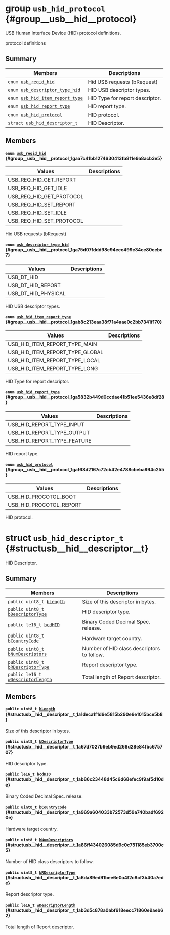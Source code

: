 # group `usb_hid_protocol` {#group__usb__hid__protocol}

USB Human Interface Device (HID) protocol definitions.

protocol definitions

## Summary

 Members                        | Descriptions                                
--------------------------------|---------------------------------------------
`enum `[`usb_reqid_hid`](#group__usb__hid__protocol_1gaa7c41bb1274630413fb8f1e9a8acb3e5)            | Hid USB requests (bRequest)
`enum `[`usb_descriptor_type_hid`](#group__usb__hid__protocol_1ga75d07fddd98e94eee499e34ce80eebc7)            | HID USB descriptor types.
`enum `[`usb_hid_item_report_type`](#group__usb__hid__protocol_1gab8c213eaa38f71a4aae0c2bb7341f170)            | HID Type for report descriptor.
`enum `[`usb_hid_report_type`](#group__usb__hid__protocol_1ga5832b449d0ccdae41b51ee5436e8df28)            | HID report type.
`enum `[`usb_hid_protocol`](#group__usb__hid__protocol_1gaf68d2167c72cb42e4788cbeba994c255)            | HID protocol.
`struct `[`usb_hid_descriptor_t`](#structusb__hid__descriptor__t) | HID Descriptor.

## Members

#### `enum `[`usb_reqid_hid`](#group__usb__hid__protocol_1gaa7c41bb1274630413fb8f1e9a8acb3e5) {#group__usb__hid__protocol_1gaa7c41bb1274630413fb8f1e9a8acb3e5}

 Values                         | Descriptions                                
--------------------------------|---------------------------------------------
USB_REQ_HID_GET_REPORT            | 
USB_REQ_HID_GET_IDLE            | 
USB_REQ_HID_GET_PROTOCOL            | 
USB_REQ_HID_SET_REPORT            | 
USB_REQ_HID_SET_IDLE            | 
USB_REQ_HID_SET_PROTOCOL            | 

Hid USB requests (bRequest)

#### `enum `[`usb_descriptor_type_hid`](#group__usb__hid__protocol_1ga75d07fddd98e94eee499e34ce80eebc7) {#group__usb__hid__protocol_1ga75d07fddd98e94eee499e34ce80eebc7}

 Values                         | Descriptions                                
--------------------------------|---------------------------------------------
USB_DT_HID            | 
USB_DT_HID_REPORT            | 
USB_DT_HID_PHYSICAL            | 

HID USB descriptor types.

#### `enum `[`usb_hid_item_report_type`](#group__usb__hid__protocol_1gab8c213eaa38f71a4aae0c2bb7341f170) {#group__usb__hid__protocol_1gab8c213eaa38f71a4aae0c2bb7341f170}

 Values                         | Descriptions                                
--------------------------------|---------------------------------------------
USB_HID_ITEM_REPORT_TYPE_MAIN            | 
USB_HID_ITEM_REPORT_TYPE_GLOBAL            | 
USB_HID_ITEM_REPORT_TYPE_LOCAL            | 
USB_HID_ITEM_REPORT_TYPE_LONG            | 

HID Type for report descriptor.

#### `enum `[`usb_hid_report_type`](#group__usb__hid__protocol_1ga5832b449d0ccdae41b51ee5436e8df28) {#group__usb__hid__protocol_1ga5832b449d0ccdae41b51ee5436e8df28}

 Values                         | Descriptions                                
--------------------------------|---------------------------------------------
USB_HID_REPORT_TYPE_INPUT            | 
USB_HID_REPORT_TYPE_OUTPUT            | 
USB_HID_REPORT_TYPE_FEATURE            | 

HID report type.

#### `enum `[`usb_hid_protocol`](#group__usb__hid__protocol_1gaf68d2167c72cb42e4788cbeba994c255) {#group__usb__hid__protocol_1gaf68d2167c72cb42e4788cbeba994c255}

 Values                         | Descriptions                                
--------------------------------|---------------------------------------------
USB_HID_PROCOTOL_BOOT            | 
USB_HID_PROCOTOL_REPORT            | 

HID protocol.

# struct `usb_hid_descriptor_t` {#structusb__hid__descriptor__t}

HID Descriptor.

## Summary

 Members                        | Descriptions                                
--------------------------------|---------------------------------------------
`public uint8_t `[`bLength`](#structusb__hid__descriptor__t_1a1deca1f1d6e5815b290e6e1015bce5b8) | Size of this descriptor in bytes.
`public uint8_t `[`bDescriptorType`](#structusb__hid__descriptor__t_1a67d7027b9eb9ed268d28e84fbc675707) | HID descriptor type.
`public le16_t `[`bcdHID`](#structusb__hid__descriptor__t_1ab86c23448d45c6d68efec9f9af5d10de) | Binary Coded Decimal Spec. release.
`public uint8_t `[`bCountryCode`](#structusb__hid__descriptor__t_1a969a604033b72573d59a740badf6920e) | Hardware target country.
`public uint8_t `[`bNumDescriptors`](#structusb__hid__descriptor__t_1a86ff434026085d9c0c751185eb3700c5) | Number of HID class descriptors to follow.
`public uint8_t `[`bRDescriptorType`](#structusb__hid__descriptor__t_1a6da89ed91bee6e0a4f2c8cf3b40a7ede) | Report descriptor type.
`public le16_t `[`wDescriptorLength`](#structusb__hid__descriptor__t_1ab3d5c878a0abf618eecc7f860e9aeb62) | Total length of Report descriptor.

## Members

#### `public uint8_t `[`bLength`](#structusb__hid__descriptor__t_1a1deca1f1d6e5815b290e6e1015bce5b8) {#structusb__hid__descriptor__t_1a1deca1f1d6e5815b290e6e1015bce5b8}

Size of this descriptor in bytes.

#### `public uint8_t `[`bDescriptorType`](#structusb__hid__descriptor__t_1a67d7027b9eb9ed268d28e84fbc675707) {#structusb__hid__descriptor__t_1a67d7027b9eb9ed268d28e84fbc675707}

HID descriptor type.

#### `public le16_t `[`bcdHID`](#structusb__hid__descriptor__t_1ab86c23448d45c6d68efec9f9af5d10de) {#structusb__hid__descriptor__t_1ab86c23448d45c6d68efec9f9af5d10de}

Binary Coded Decimal Spec. release.

#### `public uint8_t `[`bCountryCode`](#structusb__hid__descriptor__t_1a969a604033b72573d59a740badf6920e) {#structusb__hid__descriptor__t_1a969a604033b72573d59a740badf6920e}

Hardware target country.

#### `public uint8_t `[`bNumDescriptors`](#structusb__hid__descriptor__t_1a86ff434026085d9c0c751185eb3700c5) {#structusb__hid__descriptor__t_1a86ff434026085d9c0c751185eb3700c5}

Number of HID class descriptors to follow.

#### `public uint8_t `[`bRDescriptorType`](#structusb__hid__descriptor__t_1a6da89ed91bee6e0a4f2c8cf3b40a7ede) {#structusb__hid__descriptor__t_1a6da89ed91bee6e0a4f2c8cf3b40a7ede}

Report descriptor type.

#### `public le16_t `[`wDescriptorLength`](#structusb__hid__descriptor__t_1ab3d5c878a0abf618eecc7f860e9aeb62) {#structusb__hid__descriptor__t_1ab3d5c878a0abf618eecc7f860e9aeb62}

Total length of Report descriptor.

